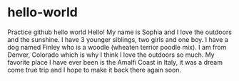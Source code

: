 # hello-world
Practice github hello world
Hello! My name is Sophia and I love the outdoors and the sunshine. I have 3 younger siblings, two girls and one boy. I have a dog named Finley who is a woodle (wheaten terrior poodle mix). I am from Denver, Colorado which is why I think I love the outdoors so much. My favorite place I have ever been is the Amalfi Coast in Italy, it was a dream come true trip and I hope to make it back there again soon. 
